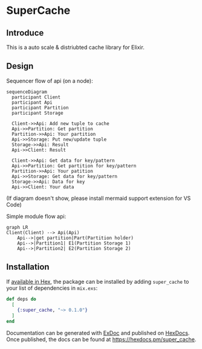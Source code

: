 # SuperCache

## Introduce

This is a auto scale & distriubted cache library for Elixir.

## Design

 Sequencer flow of api (on a node):

```mermaid
sequenceDiagram
  participant Client
  participant Api
  participant Partition
  participant Storage

  Client->>Api: Add new tuple to cache
  Api->>Partition: Get partition
  Partition->>Api: Your partition
  Api->>Storage: Put new/update tuple
  Storage->>Api: Result
  Api->>Client: Result
  
  Client->>Api: Get data for key/pattern
  Api->>Partition: Get partition for key/pattern
  Partition->>Api: Your patition
  Api->>Storage: Get data for key/pattern
  Storage->>Api: Data for key
  Api->>Client: Your data
```

(If diagram doesn't show, please install mermaid support extension for VS Code)

Simple module flow api:

```mermaid
graph LR
Client(Client) --> Api(Api)
    Api-->|get partition|Part(Partition holder)
    Api-->|Partition1| E1(Partition Storage 1)
    Api-->|Partition2| E2(Partition Storage 2)
```

## Installation

If [available in Hex](https://hex.pm/docs/publish), the package can be installed
by adding `super_cache` to your list of dependencies in `mix.exs`:

```elixir
def deps do
  [
    {:super_cache, "~> 0.1.0"}
  ]
end
```

Documentation can be generated with [ExDoc](https://github.com/elixir-lang/ex_doc)
and published on [HexDocs](https://hexdocs.pm). Once published, the docs can
be found at <https://hexdocs.pm/super_cache>.


